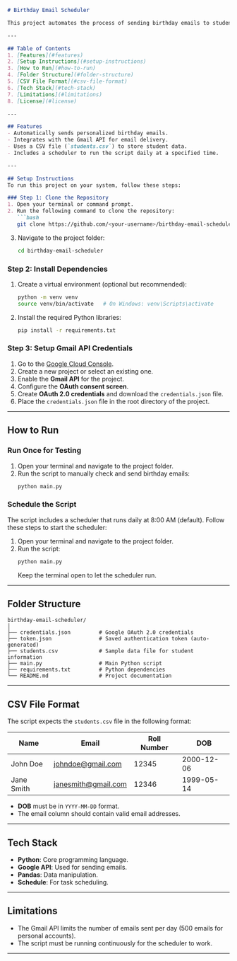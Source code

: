 ```markdown
# Birthday Email Scheduler

This project automates the process of sending birthday emails to students using the Gmail API. The script checks for birthdays daily and sends personalized greetings. It also includes a special message encouraging students to participate in self-discovery exercises.

---

## Table of Contents
1. [Features](#features)
2. [Setup Instructions](#setup-instructions)
3. [How to Run](#how-to-run)
4. [Folder Structure](#folder-structure)
5. [CSV File Format](#csv-file-format)
6. [Tech Stack](#tech-stack)
7. [Limitations](#limitations)
8. [License](#license)

---

## Features
- Automatically sends personalized birthday emails.
- Integrates with the Gmail API for email delivery.
- Uses a CSV file (`students.csv`) to store student data.
- Includes a scheduler to run the script daily at a specified time.

---

## Setup Instructions
To run this project on your system, follow these steps:

### Step 1: Clone the Repository
1. Open your terminal or command prompt.
2. Run the following command to clone the repository:
   ```bash
   git clone https://github.com/<your-username>/birthday-email-scheduler.git
   ```
3. Navigate to the project folder:
   ```bash
   cd birthday-email-scheduler
   ```

### Step 2: Install Dependencies
1. Create a virtual environment (optional but recommended):
   ```bash
   python -m venv venv
   source venv/bin/activate   # On Windows: venv\Scripts\activate
   ```
2. Install the required Python libraries:
   ```bash
   pip install -r requirements.txt
   ```

### Step 3: Setup Gmail API Credentials
1. Go to the [Google Cloud Console](https://console.cloud.google.com/).
2. Create a new project or select an existing one.
3. Enable the **Gmail API** for the project.
4. Configure the **OAuth consent screen**.
5. Create **OAuth 2.0 credentials** and download the `credentials.json` file.
6. Place the `credentials.json` file in the root directory of the project.

---

## How to Run
### Run Once for Testing
1. Open your terminal and navigate to the project folder.
2. Run the script to manually check and send birthday emails:
   ```bash
   python main.py
   ```

### Schedule the Script
The script includes a scheduler that runs daily at 8:00 AM (default). Follow these steps to start the scheduler:
1. Open your terminal and navigate to the project folder.
2. Run the script:
   ```bash
   python main.py
   ```
   Keep the terminal open to let the scheduler run.

---

## Folder Structure
```
birthday-email-scheduler/
│
├── credentials.json         # Google OAuth 2.0 credentials
├── token.json               # Saved authentication token (auto-generated)
├── students.csv             # Sample data file for student information
├── main.py                  # Main Python script
├── requirements.txt         # Python dependencies
└── README.md                # Project documentation
```

---

## CSV File Format
The script expects the `students.csv` file in the following format:

| Name       | Email               | Roll Number | DOB       |
|------------|---------------------|-------------|-----------|
| John Doe   | johndoe@gmail.com   | 12345       | 2000-12-06 |
| Jane Smith | janesmith@gmail.com | 12346       | 1999-05-14 |

- **DOB** must be in `YYYY-MM-DD` format.
- The email column should contain valid email addresses.

---

## Tech Stack
- **Python**: Core programming language.
- **Google API**: Used for sending emails.
- **Pandas**: Data manipulation.
- **Schedule**: For task scheduling.

---

## Limitations
- The Gmail API limits the number of emails sent per day (500 emails for personal accounts).
- The script must be running continuously for the scheduler to work.

---